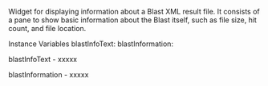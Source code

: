 Widget for displaying information about a Blast XML result file. It consists of a pane to show basic information about the Blast itself, such as file size, hit count, and file location.

Instance Variables
	blastInfoText:		<Object>
	blastInformation:		<Object>

blastInfoText
	- xxxxx

blastInformation
	- xxxxx

